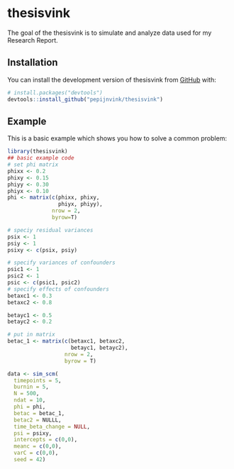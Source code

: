 
<!-- README.md is generated from README.Rmd. Please edit that file -->

# thesisvink

The goal of the thesisvink is to simulate and analyze data used for my
Research Report.

## Installation

You can install the development version of thesisvink from
[GitHub](https://github.com/) with:

``` r
# install.packages("devtools")
devtools::install_github("pepijnvink/thesisvink")
```

## Example

This is a basic example which shows you how to solve a common problem:

``` r
library(thesisvink)
## basic example code
# set phi matrix
phixx <- 0.2
phixy <- 0.15
phiyy <- 0.30
phiyx <- 0.10
phi <- matrix(c(phixx, phixy,
                phiyx, phiyy),
              nrow = 2,
              byrow=T)

# speciy residual variances
psix <- 1
psiy <- 1
psixy <- c(psix, psiy)

# specify variances of confounders
psic1 <- 1
psic2 <- 1
psic <- c(psic1, psic2)
# specify effects of confounders
betaxc1 <- 0.3
betaxc2 <- 0.8

betayc1 <- 0.5
betayc2 <- 0.2

# put in matrix
betac_1 <- matrix(c(betaxc1, betaxc2,
                    betayc1, betayc2),
                  nrow = 2,
                  byrow = T)

data <- sim_scm(
  timepoints = 5,
  burnin = 5,
  N = 500,
  ndat = 10,
  phi = phi,
  betac = betac_1,
  betac2 = NULLL,
  time_beta_change = NULL,
  psi = psixy,
  intercepts = c(0,0),
  meanc = c(0,0),
  varC = c(0,0),
  seed = 42)
```

